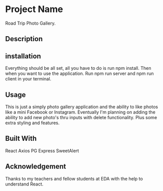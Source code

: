 # Project Name

Road Trip Photo Gallery.

## Description

## installation

Everything should be all set, all you have to do is run npm install. Then when you want to use the application.
Run npm run server and npm run client in your terminal.

## Usage

This is just a simply photo gallery application and the ability to like photos like a mini Facebook or Instagram. Eventually I'm planning on adding the ability to add new photo's thru inputs with delete functionality. Plus some extra styling and features.

## Built With

React
Axios
PG
Express
SweetAlert

## Acknowledgement

Thanks to my teachers and fellow students at EDA with the help to understand React.


